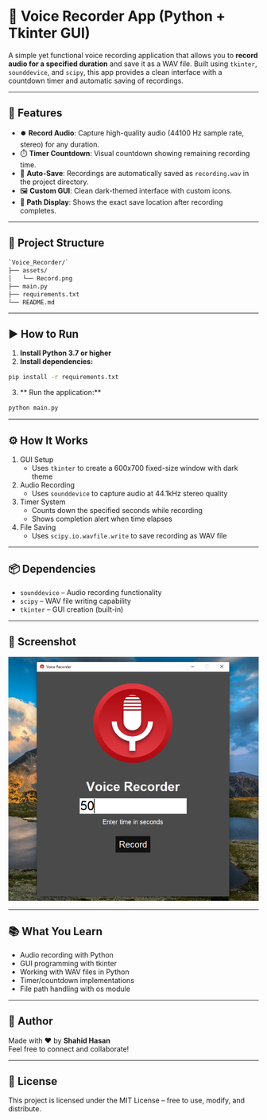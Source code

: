 # 🎤 Voice Recorder App (Python + Tkinter GUI)

A simple yet functional voice recording application that allows you to **record audio for a specified duration** and save it as a WAV file. Built using `tkinter`, `sounddevice`, and `scipy`, this app provides a clean interface with a countdown timer and automatic saving of recordings.

---

## 📌 Features

- ⏺️ **Record Audio**: Capture high-quality audio (44100 Hz sample rate, stereo) for any duration.
- ⏱️ **Timer Countdown**: Visual countdown showing remaining recording time.
- 💾 **Auto-Save**: Recordings are automatically saved as `recording.wav` in the project directory.
- 🖼️ **Custom GUI**: Clean dark-themed interface with custom icons.
- 📁 **Path Display**: Shows the exact save location after recording completes.

---

## 📂 Project Structure
```
`Voice_Recorder/`  
├── assets/  
│   └── Record.png  
├── main.py  
├── requirements.txt  
└── README.md  
```
---

## ▶️ How to Run

1. **Install Python 3.7 or higher**
2. **Install dependencies:**

```bash
pip install -r requirements.txt
```
3. ** Run the application:**
```bash
python main.py
```
---
## ⚙️ How It Works

1. GUI Setup
    - Uses `tkinter` to create a 600x700 fixed-size window with dark theme
2. Audio Recording
    - Uses `sounddevice` to capture audio at 44.1kHz stereo quality
3. Timer System
    - Counts down the specified seconds while recording
    - Shows completion alert when time elapses
4. File Saving
    - Uses `scipy.io.wavfile.write` to save recording as WAV file

---

## 📦 Dependencies

- `sounddevice` – Audio recording functionality
- `scipy` – WAV file writing capability
- `tkinter` – GUI creation (built-in)

---

## 📸 Screenshot

![Voice_Recorder_GUI](assets/screenshot.png)

---
## 📚 What You Learn

- Audio recording with Python
- GUI programming with tkinter
- Working with WAV files in Python
- Timer/countdown implementations
- File path handling with os module

---

## 👤 Author

Made with ❤️ by **Shahid Hasan**  
Feel free to connect and collaborate!

---

## 📄 License

This project is licensed under the MIT License – free to use, modify, and distribute.